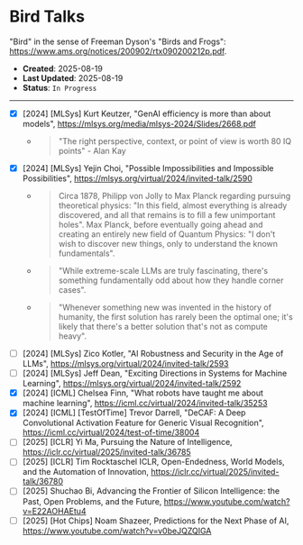 # Bird Talks

"Bird" in the sense of Freeman Dyson's "Birds and Frogs": <https://www.ams.org/notices/200902/rtx090200212p.pdf>.

- **Created**: 2025-08-19
- **Last Updated**: 2025-08-19
- **Status**: `In Progress`

---

- [X] [2024] [MLSys] Kurt Keutzer, "GenAI efficiency is more than about models", <https://mlsys.org/media/mlsys-2024/Slides/2668.pdf>
  - > "The right perspective, context, or point of view is worth 80 IQ points" - Alan Kay
- [X] [2024] [MLSys] Yejin Choi, "Possible Impossibilities and Impossible Possibilities", <https://mlsys.org/virtual/2024/invited-talk/2590>
  - > Circa 1878, Philipp von Jolly to Max Planck regarding pursuing theoretical physics: "In this field, almost everything is already discovered, and all that remains is to fill a few unimportant holes". Max Planck, before eventually going ahead and creating an entirely new field of Quantum Physics: "I don't wish to discover new things, only to understand the known fundamentals".
  - > "While extreme-scale LLMs are truly fascinating, there's something fundamentally odd about how they handle corner cases".
  - > "Whenever something new was invented in the history of humanity, the first solution has rarely been the optimal one; it's likely that there's a better solution that's not as compute heavy".
- [ ] [2024] [MLSys] Zico Kotler, "AI Robustness and Security in the Age of LLMs", <https://mlsys.org/virtual/2024/invited-talk/2593>
- [ ] [2024] [MLSys] Jeff Dean, "Exciting Directions in Systems for Machine Learning", <https://mlsys.org/virtual/2024/invited-talk/2592>
- [X] [2024] [ICML] Chelsea Finn, "What robots have taught me about machine learning", <https://icml.cc/virtual/2024/invited-talk/35253>
- [X] [2024] [ICML] [TestOfTime] Trevor Darrell, "DeCAF: A Deep Convolutional Activation Feature for Generic Visual Recognition", <https://icml.cc/virtual/2024/test-of-time/38004>
- [ ] [2025] [ICLR] Yi Ma, Pursuing the Nature of Intelligence, <https://iclr.cc/virtual/2025/invited-talk/36785>
- [ ] [2025] [ICLR] Tim Rocktaschel ICLR, Open-Endedness, World Models, and the Automation of Innovation, <https://iclr.cc/virtual/2025/invited-talk/36780>
- [ ] [2025] Shuchao Bi, Advancing the Frontier of Silicon Intelligence: the Past, Open Problems, and the Future, <https://www.youtube.com/watch?v=E22AOHAEtu4>
- [ ] [2025] [Hot Chips] Noam Shazeer, Predictions for the Next Phase of AI, <https://www.youtube.com/watch?v=v0beJQZQIGA>
